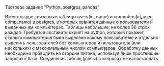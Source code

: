 Тестовое задание "Python_postgres_pandas"

Имеются две связанные таблицы users(id, name) и computers(id_user, comp_name) в postgres, в которых
хранятся данные о пользователи и выданных им компьютерах. Таблицы небольшие, не более 30 строк каждая.
Требуется составить скрипт на python, который покажет сколько компьютеров было выделено какому
пользователю и отдельно выделить пользователей без компьютеров и пользователя (или нескольких) с
максимальным числом компьютеров. Обработку данных необходимо проводить на стороне питона, используя
лишь простейшие запросы к базе. Соединения таблиц (join’ы) в запросах не использовать.
